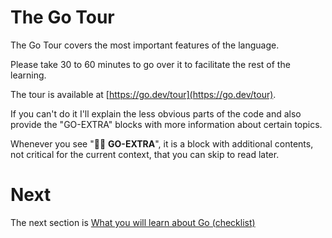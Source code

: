 # The Go Tour

The Go Tour covers the most important features of the language.

Please take 30 to 60 minutes to go over it to facilitate the rest of the
learning.

The tour is available at [https://go.dev/tour](https://go.dev/tour).

If you can't do it I'll explain the less obvious parts of the code and also
provide the "GO-EXTRA" blocks with more information about certain topics. 

Whenever you see "🕵️‍♀️ __GO-EXTRA__", it is a block with additional contents, not
critical for the current context, that you can skip to read later.

 # Next
 
The next section is
[What you will learn about Go (checklist)](intro-go-checklist.md)